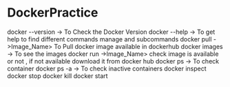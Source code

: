 # DockerPractice
docker --version -> To Check the Docker Version
docker --help -> To get help to find different commands manage and subcommands
docker pull ->Image_Name> To Pull docker image available in dockerhub
docker images -> To see the images
docker run ->Image_Name> check image is available or not , if not available download it from docker hub
docker ps -> To check container
docker ps -a -> To check inactive containers
docker inspect <Object>
docker stop <container>
docker kill <container>
docker start <container>

